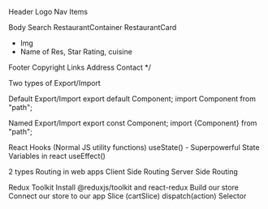

Header
Logo
Nav Items


Body
Search
RestaurantContainer
RestaurantCard
 - Img
 - Name of Res, Star Rating, cuisine


Footer
Copyright
Links
Address
Contact */


Two types of Export/Import

Default Export/Import
export default Component; import Component from "path";

Named Export/Import
export const Component; import {Component} from "path";


React Hooks
(Normal JS utility functions)
useState() - Superpowerful State Variables in react
useEffect()


2 types Routing in web apps
Client Side Routing
Server Side Routing


Redux Toolkit
Install @reduxjs/toolkit and react-redux
Build our store
Connect our store to our app
Slice (cartSlice)
dispatch(action)
Selector

